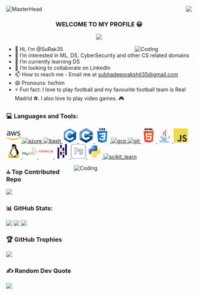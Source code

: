![MasterHead](https://repository-images.githubusercontent.com/588181932/e36ec678-7984-4cdd-8e4c-a3932772ff8e)
<img align="right" src="https://visitcount.itsvg.in/api?id=SuRak35&icon=5&color=1" />

<p align="center">
  <h3 align="center">WELCOME TO MY PROFILE 😀</h3>
</p>

<p align="center">
  <img src="https://readme-typing-svg.demolab.com/?lines=Hi+There+👋;My+Name+Is+Subhadeep+Rakshit+👨‍💻;Do+Check+Out+My+Projects+🚀&font=Righteous&size=35&center=true&vCenter=true&width=580&height=70&duration=3000&pause=500" >
</p>

<img align="right" alt="Coding" width="155" src="https://mir-s3-cdn-cf.behance.net/project_modules/hd/52a74048376295.589658726148d.gif">

- 👋 Hi, I’m @SuRak35
- 👀 I’m interested in ML, DS, CyberSecurity and other CS related domains
- 🌱 I’m currently learning DS
- 💞️ I’m looking to collaborate on LinkedIn
- 📫 How to reach me - Email me at subhadeeprakshit35@gmail.com
- 😄 Pronouns: he/him
- ⚡ Fun fact: I love to play football and my favourite football team is Real Madrid ⚽. I also love to play video games. 🎮

<h3 align="left">💻 Languages and Tools:</h3>
<p align="left"> <a href="https://aws.amazon.com" target="_blank" rel="noreferrer"> <img src="https://raw.githubusercontent.com/devicons/devicon/master/icons/amazonwebservices/amazonwebservices-original-wordmark.svg" alt="aws" width="40" height="40"/> </a> <a href="https://azure.microsoft.com/en-in/" target="_blank" rel="noreferrer"> <img src="https://www.vectorlogo.zone/logos/microsoft_azure/microsoft_azure-icon.svg" alt="azure" width="40" height="40"/> </a> <a href="https://www.gnu.org/software/bash/" target="_blank" rel="noreferrer"> <img src="https://www.vectorlogo.zone/logos/gnu_bash/gnu_bash-icon.svg" alt="bash" width="40" height="40"/> </a> <a href="https://www.cprogramming.com/" target="_blank" rel="noreferrer"> <img src="https://raw.githubusercontent.com/devicons/devicon/master/icons/c/c-original.svg" alt="c" width="40" height="40"/> </a> <a href="https://www.w3schools.com/cpp/" target="_blank" rel="noreferrer"> <img src="https://raw.githubusercontent.com/devicons/devicon/master/icons/cplusplus/cplusplus-original.svg" alt="cplusplus" width="40" height="40"/> </a> <a href="https://www.w3schools.com/css/" target="_blank" rel="noreferrer"> <img src="https://raw.githubusercontent.com/devicons/devicon/master/icons/css3/css3-original-wordmark.svg" alt="css3" width="40" height="40"/> </a> <a href="https://cloud.google.com" target="_blank" rel="noreferrer"> <img src="https://www.vectorlogo.zone/logos/google_cloud/google_cloud-icon.svg" alt="gcp" width="40" height="40"/> </a> <a href="https://git-scm.com/" target="_blank" rel="noreferrer"> <img src="https://www.vectorlogo.zone/logos/git-scm/git-scm-icon.svg" alt="git" width="40" height="40"/> </a> <a href="https://www.w3.org/html/" target="_blank" rel="noreferrer"> <img src="https://raw.githubusercontent.com/devicons/devicon/master/icons/html5/html5-original-wordmark.svg" alt="html5" width="40" height="40"/> </a> <a href="https://www.java.com" target="_blank" rel="noreferrer"> <img src="https://raw.githubusercontent.com/devicons/devicon/master/icons/java/java-original.svg" alt="java" width="40" height="40"/> </a> <a href="https://developer.mozilla.org/en-US/docs/Web/JavaScript" target="_blank" rel="noreferrer"> <img src="https://raw.githubusercontent.com/devicons/devicon/master/icons/javascript/javascript-original.svg" alt="javascript" width="40" height="40"/> </a> <a href="https://www.linux.org/" target="_blank" rel="noreferrer"> <img src="https://raw.githubusercontent.com/devicons/devicon/master/icons/linux/linux-original.svg" alt="linux" width="40" height="40"/> </a> <a href="https://www.mysql.com/" target="_blank" rel="noreferrer"> <img src="https://raw.githubusercontent.com/devicons/devicon/master/icons/mysql/mysql-original-wordmark.svg" alt="mysql" width="40" height="40"/> </a> <a href="https://www.oracle.com/" target="_blank" rel="noreferrer"> <img src="https://raw.githubusercontent.com/devicons/devicon/master/icons/oracle/oracle-original.svg" alt="oracle" width="40" height="40"/> </a> <a href="https://pandas.pydata.org/" target="_blank" rel="noreferrer"> <img src="https://raw.githubusercontent.com/devicons/devicon/2ae2a900d2f041da66e950e4d48052658d850630/icons/pandas/pandas-original.svg" alt="pandas" width="40" height="40"/> </a> <a href="https://www.photoshop.com/en" target="_blank" rel="noreferrer"> <img src="https://raw.githubusercontent.com/devicons/devicon/master/icons/photoshop/photoshop-line.svg" alt="photoshop" width="40" height="40"/> </a> <a href="https://www.python.org" target="_blank" rel="noreferrer"> <img src="https://raw.githubusercontent.com/devicons/devicon/master/icons/python/python-original.svg" alt="python" width="40" height="40"/> </a> <a href="https://scikit-learn.org/" target="_blank" rel="noreferrer"> <img src="https://upload.wikimedia.org/wikipedia/commons/0/05/Scikit_learn_logo_small.svg" alt="scikit_learn" width="40" height="40"/> </a> </p>

<img align="right" alt="Coding" width="320" src="https://cdn.dribbble.com/users/1162077/screenshots/3848914/programmer.gif">

### 🔝 Top Contributed Repo
![](https://github-contributor-stats.vercel.app/api?username=SuRak35&limit=5&theme=blue-green&combine_all_yearly_contributions=true)

### 📊 GitHub Stats:
![](https://github-readme-stats.vercel.app/api?username=SuRak35&theme=blue-green&hide_border=false&include_all_commits=true&count_private=true)
![](https://github-readme-streak-stats.herokuapp.com/?user=SuRak35&size=300&theme=blue-green&hide_border=false)
![](https://github-readme-stats.vercel.app/api/top-langs/?username=SuRak35&theme=blue-green&hide_border=false&include_all_commits=true&count_private=true&layout=compact)


### 🏆 GitHub Trophies
![](https://github-profile-trophy.vercel.app/?username=SuRak35&theme=radical&no-frame=false&no-bg=false&margin-w=4)

### ✍️ Random Dev Quote
![](https://quotes-github-readme.vercel.app/api?type=horizontal&theme=radical)

<!---
SuRak35/SuRak35 is a ✨ special ✨ repository because its `README.md` (this file) appears on your GitHub profile.
You can click the Preview link to take a look at your changes.
--->
